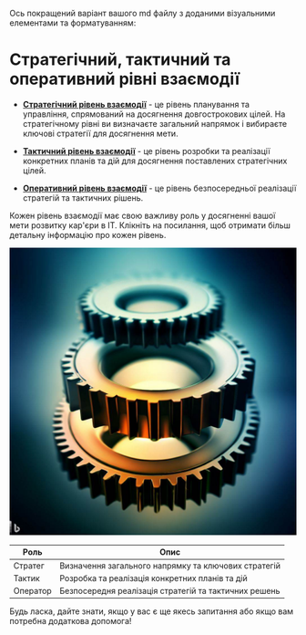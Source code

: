 Ось покращений варіант вашого md файлу з доданими візуальними елементами та форматуванням:

# Стратегічний, тактичний та оперативний рівні взаємодії

- **[Стратегічний рівень взаємодії](STRATEGICAL.md)** - це рівень планування та управління, спрямований на досягнення довгострокових цілей. На стратегічному рівні ви визначаєте загальний напрямок і вибираєте ключові стратегії для досягнення мети.

- **[Тактичний рівень взаємодії](TACTICAL.md)** - це рівень розробки та реалізації конкретних планів та дій для досягнення поставлених стратегічних цілей.

- **[Оперативний рівень взаємодії](OPERATIONAL.md)** - це рівень безпосередньої реалізації стратегій та тактичних рішень.

Кожен рівень взаємодії має свою важливу роль у досягненні вашої мети розвитку кар'єри в IT. Клікніть на посилання, щоб отримати більш детальну інформацію про кожен рівень.

![Рисунок 1: Ролевая модель](gears.jpg)

| Роль | Опис |
| --- | --- |
| Стратег | Визначення загального напрямку та ключових стратегій |
| Тактик | Розробка та реалізація конкретних планів та дій |
| Оператор | Безпосередня реалізація стратегій та тактичних решень |

Будь ласка, дайте знати, якщо у вас є ще якесь запитання або якщо вам потребна додаткова допомога!